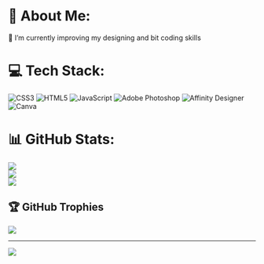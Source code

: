 # 💫 About Me:
🌱 I’m currently improving my designing and bit coding skills<br>


# 💻 Tech Stack:
![CSS3](https://img.shields.io/badge/css3-%231572B6.svg?style=plastic&logo=css3&logoColor=white) ![HTML5](https://img.shields.io/badge/html5-%23E34F26.svg?style=plastic&logo=html5&logoColor=white) ![JavaScript](https://img.shields.io/badge/javascript-%23323330.svg?style=plastic&logo=javascript&logoColor=%23F7DF1E) ![Adobe Photoshop](https://img.shields.io/badge/adobephotoshop-%2331A8FF.svg?style=plastic&logo=adobephotoshop&logoColor=white) ![Affinity Designer](https://img.shields.io/badge/affinitydesginer-%231B72BE.svg?style=plastic&logo=affinity-designer&logoColor=white) ![Canva](https://img.shields.io/badge/Canva-%2300C4CC.svg?style=plastic&logo=Canva&logoColor=white)
# 📊 GitHub Stats:
![](https://github-readme-stats.vercel.app/api?username=Ayiemfyloo&theme=midnight-purple&hide_border=false&include_all_commits=true&count_private=true)<br/>
![](https://github-readme-streak-stats.herokuapp.com/?user=Ayiemfyloo&theme=midnight-purple&hide_border=false)<br/>
![](https://github-readme-stats.vercel.app/api/top-langs/?username=Ayiemfyloo&theme=midnight-purple&hide_border=false&include_all_commits=true&count_private=true&layout=compact)

## 🏆 GitHub Trophies
![](https://github-profile-trophy.vercel.app/?username=Ayiemfyloo&theme=radical&no-frame=true&no-bg=false&margin-w=4)

---
[![](https://visitcount.itsvg.in/api?id=Ayiemfyloo&icon=8&color=6)](https://visitcount.itsvg.in)

